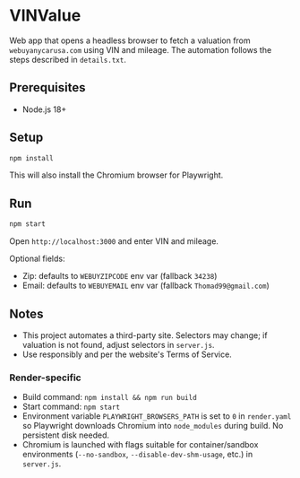# VINValue

Web app that opens a headless browser to fetch a valuation from `webuyanycarusa.com` using VIN and mileage. The automation follows the steps described in `details.txt`.

## Prerequisites

- Node.js 18+

## Setup

```bash
npm install
```

This will also install the Chromium browser for Playwright.

## Run

```bash
npm start
```

Open `http://localhost:3000` and enter VIN and mileage.

Optional fields:
- Zip: defaults to `WEBUYZIPCODE` env var (fallback `34238`)
- Email: defaults to `WEBUYEMAIL` env var (fallback `Thomad99@gmail.com`)

## Notes

- This project automates a third-party site. Selectors may change; if valuation is not found, adjust selectors in `server.js`.
- Use responsibly and per the website's Terms of Service.

### Render-specific

- Build command: `npm install && npm run build`
- Start command: `npm start`
- Environment variable `PLAYWRIGHT_BROWSERS_PATH` is set to `0` in `render.yaml` so Playwright downloads Chromium into `node_modules` during build. No persistent disk needed.
- Chromium is launched with flags suitable for container/sandbox environments (`--no-sandbox`, `--disable-dev-shm-usage`, etc.) in `server.js`.


